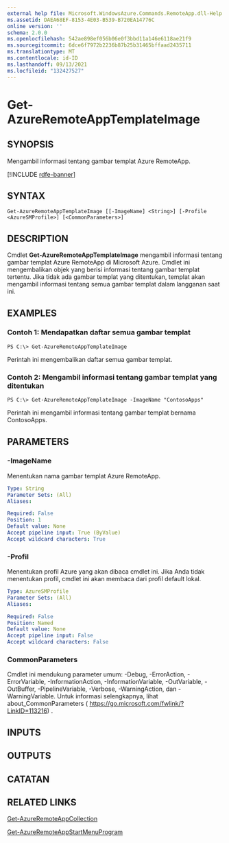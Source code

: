 ```yaml
---
external help file: Microsoft.WindowsAzure.Commands.RemoteApp.dll-Help.xml
ms.assetid: DAEA68EF-8153-4E03-B539-B720EA14776C
online version: ''
schema: 2.0.0
ms.openlocfilehash: 542ae898ef056b06e0f3bbd11a146e6118ae21f9
ms.sourcegitcommit: 6dce6f7972b2236b87b25b31465bffaad2435711
ms.translationtype: MT
ms.contentlocale: id-ID
ms.lasthandoff: 09/13/2021
ms.locfileid: "132427527"
---
```

# Get-AzureRemoteAppTemplateImage

## SYNOPSIS
Mengambil informasi tentang gambar templat Azure RemoteApp.

[!INCLUDE [rdfe-banner](../../includes/rdfe-banner.md)]

## SYNTAX

```
Get-AzureRemoteAppTemplateImage [[-ImageName] <String>] [-Profile <AzureSMProfile>] [<CommonParameters>]
```

## DESCRIPTION
Cmdlet **Get-AzureRemoteAppTemplateImage** mengambil informasi tentang gambar templat Azure RemoteApp di Microsoft Azure.
Cmdlet ini mengembalikan objek yang berisi informasi tentang gambar templat tertentu.
Jika tidak ada gambar templat yang ditentukan, templat akan mengambil informasi tentang semua gambar templat dalam langganan saat ini.

## EXAMPLES

### Contoh 1: Mendapatkan daftar semua gambar templat
```
PS C:\> Get-AzureRemoteAppTemplateImage
```

Perintah ini mengembalikan daftar semua gambar templat.

### Contoh 2: Mengambil informasi tentang gambar templat yang ditentukan
```
PS C:\> Get-AzureRemoteAppTemplateImage -ImageName "ContosoApps"
```

Perintah ini mengambil informasi tentang gambar templat bernama ContosoApps.

## PARAMETERS

### -ImageName
Menentukan nama gambar templat Azure RemoteApp.

```yaml
Type: String
Parameter Sets: (All)
Aliases: 

Required: False
Position: 1
Default value: None
Accept pipeline input: True (ByValue)
Accept wildcard characters: True
```

### -Profil
Menentukan profil Azure yang akan dibaca cmdlet ini.
Jika Anda tidak menentukan profil, cmdlet ini akan membaca dari profil default lokal.

```yaml
Type: AzureSMProfile
Parameter Sets: (All)
Aliases: 

Required: False
Position: Named
Default value: None
Accept pipeline input: False
Accept wildcard characters: False
```

### CommonParameters
Cmdlet ini mendukung parameter umum: -Debug, -ErrorAction, -ErrorVariable, -InformationAction, -InformationVariable, -OutVariable, -OutBuffer, -PipelineVariable, -Verbose, -WarningAction, dan -WarningVariable. Untuk informasi selengkapnya, lihat about_CommonParameters ( https://go.microsoft.com/fwlink/?LinkID=113216) .

## INPUTS

## OUTPUTS

## CATATAN

## RELATED LINKS

[Get-AzureRemoteAppCollection](./Get-AzureRemoteAppCollection.md)

[Get-AzureRemoteAppStartMenuProgram](./Get-AzureRemoteAppStartMenuProgram.md)


